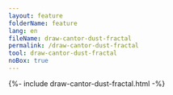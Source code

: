 ```yaml
---
layout: feature
folderName: feature
lang: en
fileName: draw-cantor-dust-fractal
permalink: /draw-cantor-dust-fractal
tool: draw-cantor-dust-fractal
noBox: true
---
```


{%- include draw-cantor-dust-fractal.html -%}
